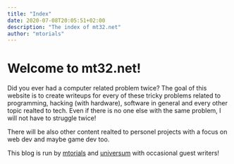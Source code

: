 ```yaml
---
title: "Index"
date: 2020-07-08T20:05:51+02:00
description: "The index of mt32.net"
author: "mtorials"
---
```


# Welcome to mt32.net!

Did you ever had a computer related problem twice? The goal of this website is to
create writeups for every of these tricky problems related to programming, hacking (with hardware),
software in general and every other topic realted to tech. Even if there is no one else with the same problem,
I will not have to struggle twice!

There will be also other content realted to personel projects with a focus on web dev and maybe game dev too.

This blog is run by [mtorials](https://mtorials.de/) and [universum](http://universegame.de/) with occasional guest writers!

